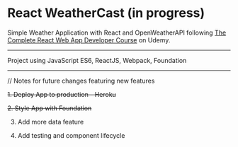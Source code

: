 # React WeatherCast (in progress)

Simple Weather Application with React and OpenWeatherAPI following [The Complete React Web App Developer Course](https://www.udemy.com/the-complete-react-web-app-developer-course/) on Udemy.

---

Project using JavaScript ES6, ReactJS, Webpack, Foundation

---

// Notes for future changes featuring new features

~~1. Deploy App to production - Heroku~~

~~2. Style App with Foundation~~

3. Add more data feature

4. Add testing and component lifecycle
